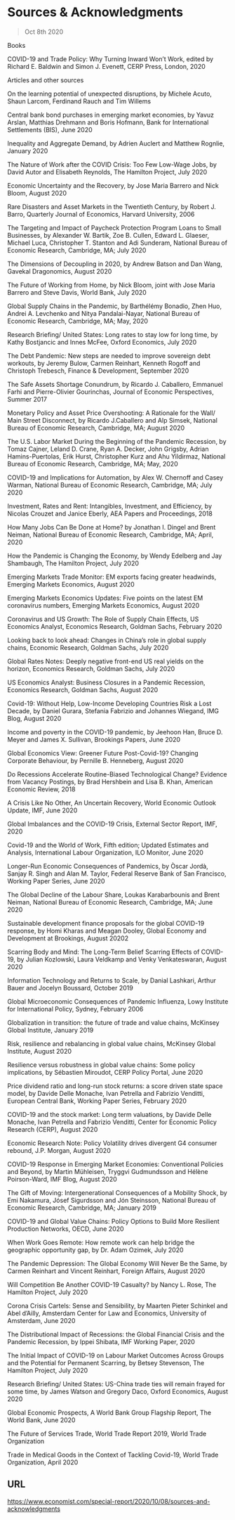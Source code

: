 # Sources & Acknowledgments

> Oct 8th 2020

Books

COVID-19 and Trade Policy: Why Turning Inward Won’t Work, edited by Richard E. Baldwin and Simon J. Evenett, CERP Press, London, 2020

Articles and other sources

On the learning potential of unexpected disruptions, by Michele Acuto, Shaun Larcom, Ferdinand Rauch and Tim Willems

Central bank bond purchases in emerging market economies, by Yavuz Arslan, Matthias Drehmann and Boris Hofmann, Bank for International Settlements (BIS), June 2020

Inequality and Aggregate Demand, by Adrien Auclert and Matthew Rognlie, January 2020

The Nature of Work after the COVID Crisis: Too Few Low-Wage Jobs, by David Autor and Elisabeth Reynolds, The Hamilton Project, July 2020

Economic Uncertainty and the Recovery, by Jose Maria Barrero and Nick Bloom, August 2020

Rare Disasters and Asset Markets in the Twentieth Century, by Robert J. Barro, Quarterly Journal of Economics, Harvard University, 2006

The Targeting and Impact of Paycheck Protection Program Loans to Small Businesses, by Alexander W. Bartik, Zoe B. Cullen, Edward L. Glaeser, Michael Luca, Christopher T. Stanton and Adi Sunderam, National Bureau of Economic Research, Cambridge, MA; July 2020

The Dimensions of Decoupling in 2020, by Andrew Batson and Dan Wang, Gavekal Dragonomics, August 2020

The Future of Working from Home, by Nick Bloom, joint with Jose Maria Barrero and Steve Davis, World Bank, July 2020

Global Supply Chains in the Pandemic, by Barthélémy Bonadio, Zhen Huo, Andrei A. Levchenko and Nitya Pandalai-Nayar, National Bureau of Economic Research, Cambridge, MA; May, 2020

Research Briefing/ United States: Long rates to stay low for long time, by Kathy Bostjancic and Innes McFee, Oxford Economics, July 2020

The Debt Pandemic: New steps are needed to improve sovereign debt workouts, by Jeremy Bulow, Carmen Reinhart, Kenneth Rogoff and Christoph Trebesch, Finance & Development, September 2020

The Safe Assets Shortage Conundrum, by Ricardo J. Caballero, Emmanuel Farhi and Pierre-Olivier Gourinchas, Journal of Economic Perspectives, Summer 2017

Monetary Policy and Asset Price Overshooting: A Rationale for the Wall/ Main Street Disconnect, by Ricardo J.Caballero and Alp Simsek, National Bureau of Economic Research, Cambridge, MA; August 2020

The U.S. Labor Market During the Beginning of the Pandemic Recession, by Tomaz Cajner, Leland D. Crane, Ryan A. Decker, John Grigsby, Adrian Hamins-Puertolas, Erik Hurst, Christopher Kurz and Ahu Yildirmaz, National Bureau of Economic Research, Cambridge, MA; May, 2020

COVID-19 and Implications for Automation, by Alex W. Chernoff and Casey Warman, National Bureau of Economic Research, Cambridge, MA; July 2020

Investment, Rates and Rent: Intangibles, Investment, and Efficiency, by Nicolas Crouzet and Janice Eberly, AEA Papers and Proceedings, 2018

How Many Jobs Can Be Done at Home? by Jonathan I. Dingel and Brent Neiman, National Bureau of Economic Research, Cambridge, MA; April, 2020

How the Pandemic is Changing the Economy, by Wendy Edelberg and Jay Shambaugh, The Hamilton Project, July 2020

Emerging Markets Trade Monitor: EM exports facing greater headwinds, Emerging Markets Economics, August 2020

Emerging Markets Economics Updates: Five points on the latest EM coronavirus numbers, Emerging Markets Economics, August 2020

Coronavirus and US Growth: The Role of Supply Chain Effects, US Economics Analyst, Economics Research, Goldman Sachs, February 2020

Looking back to look ahead: Changes in China’s role in global supply chains, Economic Research, Goldman Sachs, July 2020

Global Rates Notes: Deeply negative front-end US real yields on the horizon, Economics Research, Goldman Sachs, July 2020

US Economics Analyst: Business Closures in a Pandemic Recession, Economics Research, Goldman Sachs, August 2020

Covid-19: Without Help, Low-Income Developing Countries Risk a Lost Decade, by Daniel Gurara, Stefania Fabrizio and Johannes Wiegand, IMG Blog, August 2020

Income and poverty in the COVID-19 pandemic, by Jeehoon Han, Bruce D. Meyer and James X. Sullivan, Brookings Papers, June 2020

Global Economics View: Greener Future Post-Covid-19? Changing Corporate Behaviour, by Pernille B. Henneberg, August 2020

Do Recessions Accelerate Routine-Biased Technological Change? Evidence from Vacancy Postings, by Brad Hershbein and Lisa B. Khan, American Economic Review, 2018

A Crisis Like No Other, An Uncertain Recovery, World Economic Outlook Update, IMF, June 2020

Global Imbalances and the COVID-19 Crisis, External Sector Report, IMF, 2020

Covid-19 and the World of Work, Fifth edition; Updated Estimates and Analysis, International Labour Organization, ILO Monitor, June 2020

Longer-Run Economic Consequences of Pandemics, by Òscar Jordà, Sanjay R. Singh and Alan M. Taylor, Federal Reserve Bank of San Francisco, Working Paper Series, June 2020

The Global Decline of the Labour Share, Loukas Karabarbounis and Brent Neiman, National Bureau of Economic Research, Cambridge, MA; June 2020

Sustainable development finance proposals for the global COVID-19 response, by Homi Kharas and Meagan Dooley, Global Economy and Development at Brookings, August 20202

Scarring Body and Mind: The Long-Term Belief Scarring Effects of COVID-19, by Julian Kozlowski, Laura Veldkamp and Venky Venkateswaran, August 2020

Information Technology and Returns to Scale, by Danial Lashkari, Arthur Bauer and Jocelyn Boussard, October 2019

Global Microeconomic Consequences of Pandemic Influenza, Lowy Institute for International Policy, Sydney, February 2006

Globalization in transition: the future of trade and value chains, McKinsey Global Institute, January 2019

Risk, resilience and rebalancing in global value chains, McKinsey Global Institute, August 2020

Resilience versus robustness in global value chains: Some policy implications, by Sébastien Miroudot, CERP Policy Portal, June 2020

Price dividend ratio and long-run stock returns: a score driven state space model, by Davide Delle Monache, Ivan Petrella and Fabrizio Venditti, European Central Bank, Working Paper Series, February 2020

COVID-19 and the stock market: Long term valuations, by Davide Delle Monache, Ivan Petrella and Fabrizio Venditti, Center for Economic Policy Research (CERP), August 2020

Economic Research Note: Policy Volatility drives divergent G4 consumer rebound, J.P. Morgan, August 2020

COVID-19 Response in Emerging Market Economies: Conventional Policies and Beyond, by Martin Mühleisen, Tryggvi Gudmundsson and Hélène Poirson-Ward, IMF Blog, August 2020

The Gift of Moving: Intergenerational Consequences of a Mobility Shock, by Emi Nakamura, Jósef Sigurdsson and Jón Steinsson, National Bureau of Economic Research, Cambridge, MA; January 2019

COVID-19 and Global Value Chains: Policy Options to Build More Resilient Production Networks, OECD, June 2020

When Work Goes Remote: How remote work can help bridge the geographic opportunity gap, by Dr. Adam Ozimek, July 2020

The Pandemic Depression: The Global Economy Will Never Be the Same, by Carmen Reinhart and Vincent Reinhart, Foreign Affairs, August 2020

Will Competition Be Another COVID-19 Casualty? by Nancy L. Rose, The Hamilton Project, July 2020

Corona Crisis Cartels: Sense and Sensibility, by Maarten Pieter Schinkel and Abel d’Ailly, Amsterdam Center for Law and Economics, University of Amsterdam, June 2020

The Distributional Impact of Recessions: the Global Financial Crisis and the Pandemic Recession, by Ippei Shibata, IMF Working Paper, 2020

The Initial Impact of COVID-19 on Labour Market Outcomes Across Groups and the Potential for Permanent Scarring, by Betsey Stevenson, The Hamilton Project, July 2020

Research Briefing/ United States: US-China trade ties will remain frayed for some time, by James Watson and Gregory Daco, Oxford Economics, August 2020

Global Economic Prospects, A World Bank Group Flagship Report, The World Bank, June 2020

The Future of Services Trade, World Trade Report 2019, World Trade Organization

Trade in Medical Goods in the Context of Tackling Covid-19, World Trade Organization, April 2020

## URL

https://www.economist.com/special-report/2020/10/08/sources-and-acknowledgments
